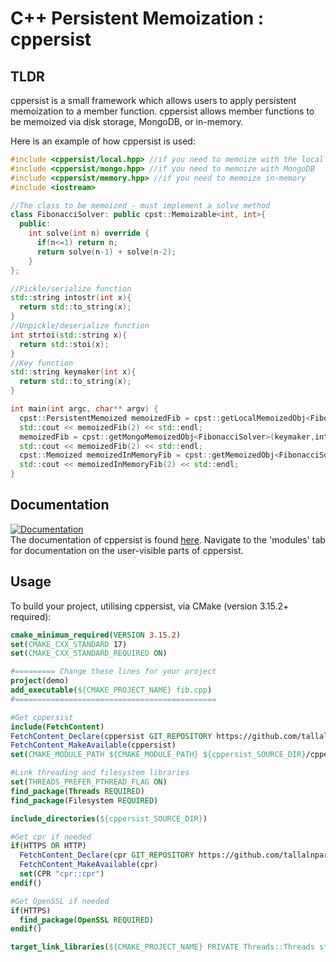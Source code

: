 # C++ Persistent Memoization : cppersist

## TLDR

cppersist is a small framework which allows users to apply persistent memoization to a member function. cppersist allows member functions to be memoized via disk storage, MongoDB, or in-memory.

Here is an example of how cppersist is used:

```c++
#include <cppersist/local.hpp> //if you need to memoize with the local filesystem
#include <cppersist/mongo.hpp> //if you need to memoize with MongoDB
#include <cppersist/memory.hpp> //if you need to memoize in-memory
#include <iostream>

//The class to be memoized - must implement a solve method
class FibonacciSolver: public cpst::Memoizable<int, int>{
  public:
    int solve(int n) override {
      if(n<=1) return n;
      return solve(n-1) + solve(n-2);
    }
};

//Pickle/serialize function
std::string intostr(int x){
  return std::to_string(x);
}
//Unpickle/deserialize function
int strtoi(std::string x){
  return std::stoi(x);
}
//Key function
std::string keymaker(int x){
  return std::to_string(x);
}

int main(int argc, char** argv) {
  cpst::PersistentMemoized memoizedFib = cpst::getLocalMemoizedObj<FibonacciSolver>(keymaker,intostr,strtoi); //disk cache
  std::cout << memoizedFib(2) << std::endl;
  memoizedFib = cpst::getMongoMemoizedObj<FibonacciSolver>(keymaker,intostr,strtoi,"localhost:5000"); //mongo cache
  std::cout << memoizedFib(2) << std::endl;
  cpst::Memoized memoizedInMemoryFib = cpst::getMemoizedObj<FibonacciSolver>(keymaker,intostr,strtoi); //in-memory cache
  std::cout << memoizedInMemoryFib(2) << std::endl;
}
```

## Documentation

[![Documentation](https://img.shields.io/badge/docs-online-informational?style=for-the-badge&link=https://tallalnparis4ev.github.io/)](https://tallalnparis4ev.github.io/)  
The documentation of cppersist is found [here](https://tallalnparis4ev.github.io/). Navigate to the 'modules' tab for documentation on the user-visible parts of cppersist.

## Usage
To build your project, utilising cppersist, via CMake (version 3.15.2+ required):
```cmake
cmake_minimum_required(VERSION 3.15.2)
set(CMAKE_CXX_STANDARD 17)
set(CMAKE_CXX_STANDARD_REQUIRED ON)

#========= Change these lines for your project
project(demo)
add_executable(${CMAKE_PROJECT_NAME} fib.cpp)
#=============================================

#Get cppersist 
include(FetchContent)
FetchContent_Declare(cppersist GIT_REPOSITORY https://github.com/tallalnparis4ev/cppersist GIT_TAG master)
FetchContent_MakeAvailable(cppersist)
set(CMAKE_MODULE_PATH ${CMAKE_MODULE_PATH} ${cppersist_SOURCE_DIR}/cppersist/cmake)

#Link threading and filesystem libraries
set(THREADS_PREFER_PTHREAD_FLAG ON)
find_package(Threads REQUIRED)
find_package(Filesystem REQUIRED)

include_directories(${cppersist_SOURCE_DIR})

#Get cpr if needed
if(HTTPS OR HTTP)
  FetchContent_Declare(cpr GIT_REPOSITORY https://github.com/tallalnparis4ev/cpr.git GIT_TAG experiment)
  FetchContent_MakeAvailable(cpr)
  set(CPR "cpr::cpr")
endif()

#Get OpenSSL if needed
if(HTTPS)
  find_package(OpenSSL REQUIRED)
endif()

target_link_libraries(${CMAKE_PROJECT_NAME} PRIVATE Threads::Threads std::filesystem ${CPR})
```
